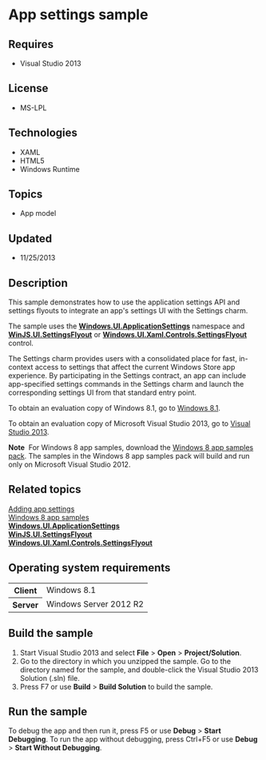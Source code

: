 # App settings sample
## Requires
- Visual Studio 2013
## License
- MS-LPL
## Technologies
- XAML
- HTML5
- Windows Runtime
## Topics
- App model
## Updated
- 11/25/2013
## Description

<div id="mainSection">
<p>This sample demonstrates how to use the application settings API and settings flyouts to integrate an app's settings UI with the Settings charm.
</p>
<p>The sample uses the <a href="http://msdn.microsoft.com/library/windows/apps/br208189">
<b>Windows.UI.ApplicationSettings</b></a> namespace and <a href="http://msdn.microsoft.com/library/windows/apps/hh701253">
<b>WinJS.UI.SettingsFlyout</b></a> or <a href="http://msdn.microsoft.com/library/windows/apps/dn252814">
<b>Windows.UI.Xaml.Controls.SettingsFlyout</b></a> control.</p>
<p>The Settings charm provides users with a consolidated place for fast, in-context access to settings that affect the current Windows Store app experience. By participating in the Settings contract, an app can include app-specified settings commands in the
 Settings charm and launch the corresponding settings UI from that standard entry point.</p>
<p>To obtain an evaluation copy of Windows&nbsp;8.1, go to <a href="http://go.microsoft.com/fwlink/p/?linkid=301696">
Windows&nbsp;8.1</a>.</p>
<p>To obtain an evaluation copy of Microsoft Visual Studio&nbsp;2013, go to <a href="http://go.microsoft.com/fwlink/p/?linkid=301697">
Visual Studio&nbsp;2013</a>.</p>
<p></p>
<p class="note"><b>Note</b>&nbsp;&nbsp;For Windows&nbsp;8 app samples, download the <a href="http://go.microsoft.com/fwlink/p/?LinkId=301698">
Windows&nbsp;8 app samples pack</a>. The samples in the Windows&nbsp;8 app samples pack will build and run only on Microsoft Visual Studio&nbsp;2012.</p>
<p></p>
<h2><a id="related_topics"></a>Related topics</h2>
<dl><dt><a href="http://msdn.microsoft.com/library/windows/apps/hh770540">Adding app settings</a>
</dt><dt><a href="http://go.microsoft.com/fwlink/p/?LinkID=227694">Windows 8 app samples</a>
</dt><dt><a href="http://msdn.microsoft.com/library/windows/apps/br208189"><b>Windows.UI.ApplicationSettings</b></a>
</dt><dt><a href="http://msdn.microsoft.com/library/windows/apps/hh701253"><b>WinJS.UI.SettingsFlyout</b></a>
</dt><dt><a href="http://msdn.microsoft.com/library/windows/apps/dn252814"><b>Windows.UI.Xaml.Controls.SettingsFlyout</b></a>
</dt></dl>
<h2>Operating system requirements</h2>
<table>
<tbody>
<tr>
<th>Client</th>
<td><dt>Windows&nbsp;8.1 </dt></td>
</tr>
<tr>
<th>Server</th>
<td><dt>Windows Server&nbsp;2012&nbsp;R2 </dt></td>
</tr>
</tbody>
</table>
<h2>Build the sample</h2>
<p></p>
<ol>
<li>Start Visual Studio&nbsp;2013 and select <b>File</b> &gt; <b>Open</b> &gt; <b>Project/Solution</b>.
</li><li>Go to the directory in which you unzipped the sample. Go to the directory named for the sample, and double-click the Visual Studio&nbsp;2013 Solution (.sln) file.
</li><li>Press F7 or use <b>Build</b> &gt; <b>Build Solution</b> to build the sample. </li></ol>
<p></p>
<h2>Run the sample</h2>
<p>To debug the app and then run it, press F5 or use <b>Debug</b> &gt; <b>Start Debugging</b>. To run the app without debugging, press Ctrl&#43;F5 or use
<b>Debug</b> &gt; <b>Start Without Debugging</b>.</p>
</div>
